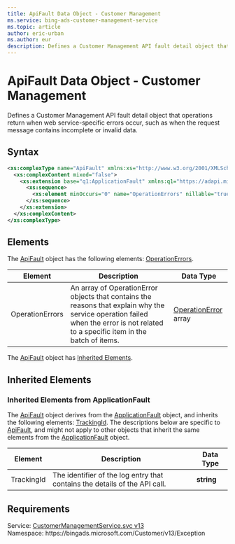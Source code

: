 ```yaml
---
title: ApiFault Data Object - Customer Management
ms.service: bing-ads-customer-management-service
ms.topic: article
author: eric-urban
ms.author: eur
description: Defines a Customer Management API fault detail object that operations return when web service-specific errors occur, such as when the request message contains incomplete or invalid data.
---
```

# ApiFault Data Object - Customer Management
Defines a Customer Management API fault detail object that operations return when web service-specific errors occur, such as when the request message contains incomplete or invalid data.

## Syntax
```xml
<xs:complexType name="ApiFault" xmlns:xs="http://www.w3.org/2001/XMLSchema">
  <xs:complexContent mixed="false">
    <xs:extension base="q1:ApplicationFault" xmlns:q1="https://adapi.microsoft.com">
      <xs:sequence>
        <xs:element minOccurs="0" name="OperationErrors" nillable="true" type="tns:ArrayOfOperationError" />
      </xs:sequence>
    </xs:extension>
  </xs:complexContent>
</xs:complexType>
```

## <a name="elements"></a>Elements

The [ApiFault](apifault.md) object has the following elements: [OperationErrors](#operationerrors).

|Element|Description|Data Type|
|-----------|---------------|-------------|
|<a name="operationerrors"></a>OperationErrors|An array of OperationError objects that contains the reasons that explain why the service operation failed when the error is not related to a specific item in the batch of items.|[OperationError](operationerror.md) array|

The [ApiFault](apifault.md) object has [Inherited Elements](#inheritedelements).

## <a name="inheritedelements"></a>Inherited Elements

### <a name="inheritedelementsapplicationfault"></a>Inherited Elements from ApplicationFault
The [ApiFault](apifault.md) object derives from the [ApplicationFault](applicationfault.md) object, and inherits the following elements: [TrackingId](#trackingid). The descriptions below are specific to [ApiFault](apifault.md), and might not apply to other objects that inherit the same elements from the [ApplicationFault](applicationfault.md) object.  

|Element|Description|Data Type|
|-----------|---------------|-------------|
|<a name="trackingid"></a>TrackingId|The identifier of the log entry that contains the details of the API call.|**string**|

## Requirements
Service: [CustomerManagementService.svc v13](https://clientcenter.api.bingads.microsoft.com/Api/CustomerManagement/v13/CustomerManagementService.svc)  
Namespace: https\://bingads.microsoft.com/Customer/v13/Exception  

